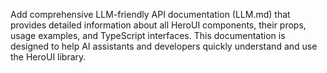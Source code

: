 ---
---

Add comprehensive LLM-friendly API documentation (LLM.md) that provides detailed information about all HeroUI components, their props, usage examples, and TypeScript interfaces. This documentation is designed to help AI assistants and developers quickly understand and use the HeroUI library.
